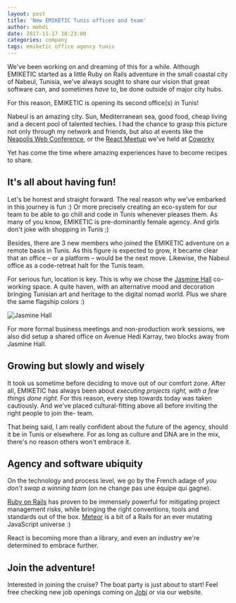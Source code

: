 ```yaml
---
layout: post
title: 'New EMIKETIC Tunis offices and team'
author: mehdi
date: 2017-11-17 18:23:00
categories: company
tags: emiketic office agency tunis
---
```


We've been working on and dreaming of this for a while. Although EMIKETIC started as a little Ruby on Rails adventure in the small coastal city of Nabeul, Tunisia, we've always sought to share our vision that great software can, and sometimes _have_ to, be done outside of major city hubs.

For this reason, EMIKETIC is opening its second office(s) in Tunis!

Nabeul is an amazing city. Sun, Mediterranean sea, good food, cheap living and a decent pool of talented techies. I had the chance to grasp this picture not only through my network and friends, but also at events like the [Neapolis Web Conference](https://www.facebook.com/neapoliswebconf/), or the [React Meetup](https://www.facebook.com/coworkyspace/photos/pcb.310022586068000/310022472734678/?type=3&theater) we've held at [Coworky](https://www.facebook.com/coworkyspace/)

Yet has come the time where amazing experiences have to become recipes to share.

## It's all about having fun!

Let's be honest and straight forward. The real reason why we've embarked in this journey is fun :) Or more precisely creating an eco-system for our team to be able to go chill and code in Tunis whenever pleases them. As many of you know, EMIKETIC is pre-dominantly female agency. And girls don't joke with shopping in Tunis ;)

Besides, there are 3 new members who joined the EMIKETIC adventure on a remote basis in Tunis. As this figure is expected to grow, it became clear that an office – or a platform – would be the next move.
Likewise, the Nabeul office as a code-retreat halt for the Tunis team.

For serious fun, location is key. This is why we chose the [Jasmine Hall](http://jasminehall.org) co-working space. A quite haven, with an alternative mood and decoration bringing Tunisian art and heritage to the digital nomad world. Plus we share the same flagship colors :)

![Jasmine Hall](http://jasminehall.org/images/logo.png)

For more formal business meetings and non-production work sessions, we also did setup a shared office on Avenue Hedi Karray, two blocks away from Jasmine Hall.

## Growing but slowly and wisely

It took us sometime before deciding to move out of our comfort zone. After all, EMIKETIC has always been about _executing projects right, with a few things done right_.
For this reason, every step towards today was taken cautiously. And we've placed cultural-fitting above all before inviting the right people to join the- team.

That being said, I am really confident about the future of the agency, should it be in Tunis or elsewhere. For as long as culture and DNA are in the mix, there's no reason others won't embrace it.

## Agency and software ubiquity

On the technology and process level, we go by the French adage of _you don't swap a winning team_ (on ne change pas une équipe qui gagne).

[Ruby on Rails](http://rubyonrails.org/) has proven to be immensely powerful for mitigating project management risks, while bringing the right conventions, tools and standards out of the box.
[Meteor](http://www.meteor.com) is a bit of a Rails for an ever mutating JavaScript universe :)

React is becoming more than a library, and even an industry we're determined to embrace further.

## Join the adventure!

Interested in joining the cruise? The boat party is just about to start! Feel free checking new job openings coming on [Jobi](https://www.jobi.tn/company.html/emiketic) or via our website.
